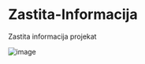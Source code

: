 # Zastita-Informacija
Zastita informacija projekat

![image](https://github.com/AsinaMilic/Zastita-Informacija/assets/54029561/9fdb4f45-ec62-443f-bce6-803405477f6e)
